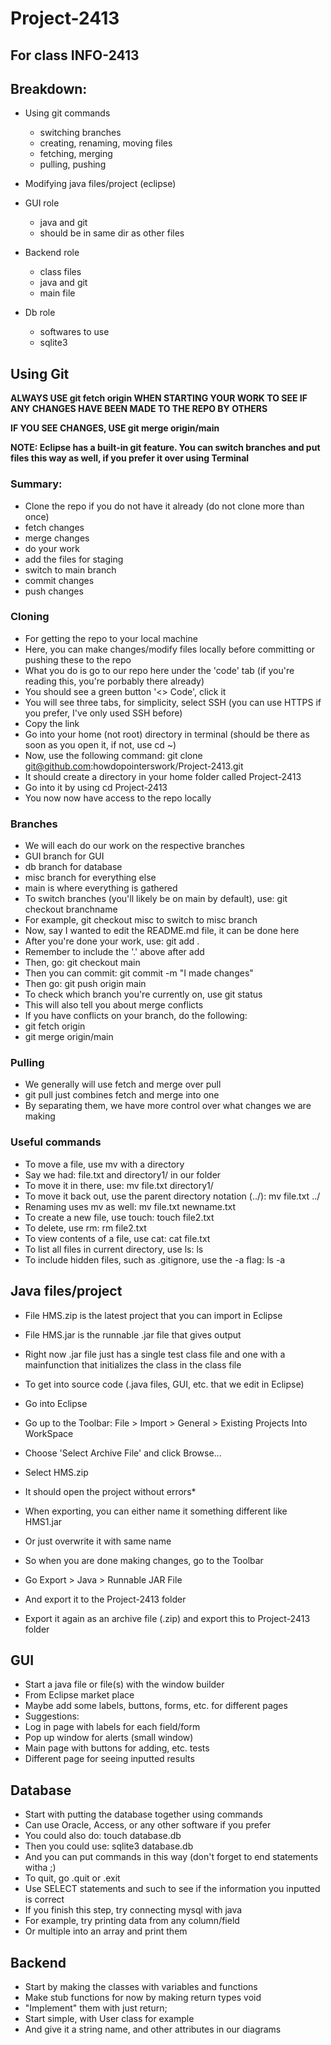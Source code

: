 # Project-2413
## For class INFO-2413


## Breakdown: 

- Using git commands
	- switching branches
	- creating, renaming, moving files
	- fetching, merging
	- pulling, pushing

- Modifying java files/project (eclipse)


- GUI role
	- java and git
	- should be in same dir as other files

- Backend role
	- class files
	- java and git
	- main file

- Db role
	- softwares to use
	- sqlite3

## Using Git

**ALWAYS USE git fetch origin WHEN STARTING YOUR WORK TO SEE IF ANY CHANGES HAVE BEEN MADE TO THE REPO BY OTHERS**

**IF YOU SEE CHANGES, USE git merge origin/main**

**NOTE: Eclipse has a built-in git feature. You can switch branches and put files this way as well, if you prefer it over using Terminal**

### Summary:
- Clone the repo if you do not have it already (do not clone more than once)
- fetch changes
- merge changes
- do your work
- add the files for staging
- switch to main branch
- commit changes
- push changes


### Cloning
- For getting the repo to your local machine
- Here, you can make changes/modify files locally before committing or pushing these to the repo
- What you do is go to our repo here under the 'code' tab (if you're reading this, you're porbably there already)
- You should see a green button '<> Code', click it
- You will see three tabs, for simplicity, select SSH (you can use HTTPS if you prefer, I've only used SSH before)
- Copy the link
- Go into your home (not root)  directory in terminal (should be there as soon as you open it, if not, use cd ~)
- Now, use the following command: git clone git@github.com:howdopointerswork/Project-2413.git
- It should create a directory in your home folder called Project-2413
- Go into it by using cd Project-2413
- You now now have access to the repo locally


### Branches
- We will each do our work on the respective branches
- GUI branch for GUI
- db branch for database
- misc branch for everything else
- main is where everything is gathered
- To switch branches (you'll likely be on main by default), use: git checkout branchname
- For example, git checkout misc to switch to misc branch
- Now, say I wanted to edit the README.md file, it can be done here
- After you're done your work, use: git add .
- Remember to include the '.' above after add
- Then, go: git checkout main
- Then you can commit: git commit -m "I made changes"
- Then go: git push origin main
- To check which branch you're currently on, use git status
- This will also tell you about merge conflicts
- If you have conflicts on your branch, do the following:
- git fetch origin
- git merge origin/main


### Pulling
- We generally will use fetch and merge over pull
- git pull just combines fetch and merge into one
- By separating them, we have more control over what changes we are making


### Useful commands
- To move a file, use mv with a directory
- Say we had: file.txt and  directory1/ in our folder
- To move it in there, use: mv file.txt directory1/
- To move it back out, use the parent directory notation (../): mv file.txt ../
- Renaming uses mv as well: mv file.txt newname.txt
- To create a new file, use touch: touch file2.txt
- To delete, use rm: rm file2.txt
- To view contents of a file, use cat: cat file.txt
- To list all files in current directory, use ls: ls
- To include hidden files, such as .gitignore, use the -a flag: ls -a



## Java files/project

- File HMS.zip is the latest project that you can import in Eclipse
- File HMS.jar is the runnable .jar file that gives output
- Right now .jar file just has a single test class file and one with a mainfunction that initializes the class in the class file

- To get into source code (.java files, GUI, etc. that we edit in Eclipse)
- Go into Eclipse
- Go up to the Toolbar: File > Import > General > Existing Projects Into WorkSpace 
- Choose 'Select Archive File' and click Browse...
- Select HMS.zip
- It should open the project without errors*

- When exporting, you can either name it something different like HMS1.jar
- Or just overwrite it with same name
- So when  you are done making changes, go to the Toolbar
- Go Export > Java > Runnable JAR File 
- And export it to the Project-2413 folder
- Export it again as an archive file (.zip) and export this to Project-2413 folder



## GUI
- Start a java file or file(s) with the window builder
- From Eclipse market place
- Maybe add some labels, buttons, forms, etc. for different pages
- Suggestions:
- Log in page with labels for each field/form
- Pop up window for alerts (small window)
- Main page with buttons for adding, etc. tests
- Different page for seeing inputted results


## Database
- Start with putting the database together using commands
- Can use Oracle, Access, or any other software if you prefer
- You could also do: touch database.db
- Then you could use: sqlite3 database.db
- And you can put commands in this way (don't forget to end statements witha ;)
- To quit, go .quit or .exit
- Use SELECT statements and such to see if the information you inputted is correct
- If you finish this step, try connecting mysql with java
- For example, try printing data from any column/field
- Or multiple into an array and print them


## Backend
- Start by making the classes with variables and functions
- Make stub functions for now by making return types void
- "Implement" them with just return;
- Start simple, with User class for example
- And give it a string name, and other attributes in our diagrams
